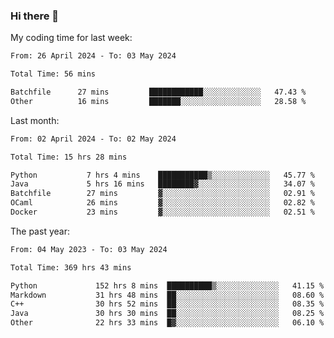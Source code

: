 ### Hi there 👋

My coding time for last week:

<!--START_SECTION:week-->

```txt
From: 26 April 2024 - To: 03 May 2024

Total Time: 56 mins

Batchfile      27 mins         ████████████░░░░░░░░░░░░░   47.43 %
Other          16 mins         ███████░░░░░░░░░░░░░░░░░░   28.58 %
```

<!--END_SECTION:week-->

Last month:

<!--START_SECTION:month-->

```txt
From: 02 April 2024 - To: 02 May 2024

Total Time: 15 hrs 28 mins

Python           7 hrs 4 mins    ███████████▒░░░░░░░░░░░░░   45.77 %
Java             5 hrs 16 mins   ████████▓░░░░░░░░░░░░░░░░   34.07 %
Batchfile        27 mins         ▓░░░░░░░░░░░░░░░░░░░░░░░░   02.91 %
OCaml            26 mins         ▓░░░░░░░░░░░░░░░░░░░░░░░░   02.82 %
Docker           23 mins         ▓░░░░░░░░░░░░░░░░░░░░░░░░   02.51 %
```

<!--END_SECTION:month-->

The past year:

<!--START_SECTION:year-->

```txt
From: 04 May 2023 - To: 03 May 2024

Total Time: 369 hrs 43 mins

Python             152 hrs 8 mins  ██████████▒░░░░░░░░░░░░░░   41.15 %
Markdown           31 hrs 48 mins  ██░░░░░░░░░░░░░░░░░░░░░░░   08.60 %
C++                30 hrs 52 mins  ██░░░░░░░░░░░░░░░░░░░░░░░   08.35 %
Java               30 hrs 30 mins  ██░░░░░░░░░░░░░░░░░░░░░░░   08.25 %
Other              22 hrs 33 mins  █▓░░░░░░░░░░░░░░░░░░░░░░░   06.10 %
```

<!--END_SECTION:year-->
